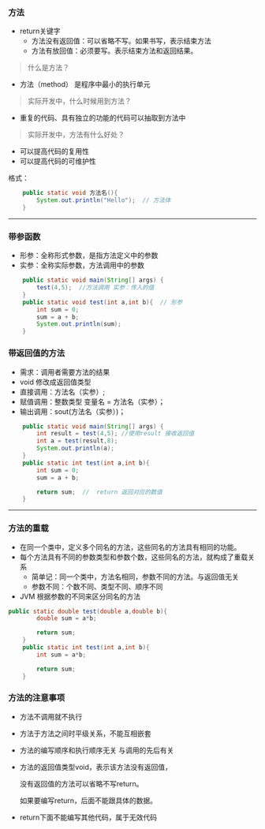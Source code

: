 ### 方法

- return关键字
    - 方法没有返回值：可以省略不写。如果书写，表示结束方法
    - 方法有放回值：必须要写。表示结束方法和返回结果。

> 什么是方法？

- 方法（method） 是程序中最小的执行单元

> 实际开发中，什么时候用到方法？

- 重复的代码、具有独立的功能的代码可以抽取到方法中

> 实际开发中，方法有什么好处？

- 可以提高代码的复用性
- 可以提高代码的可维护性

格式：

```java
	public static void 方法名(){       
		System.out.println("Hello");  // 方法体
	}
```

---

### 带参函数

- 形参：全称形式参数，是指方法定义中的参数
- 实参：全称实际参数，方法调用中的参数

```java
	public static void main(String[] args) {
		test(4,5);  //方法调用 实参：传入的值
	}
	public static void test(int a,int b){  // 形参    
		int sum = 0;
		sum = a + b;  
		System.out.println(sum);
	}
```

### 带返回值的方法

- 需求：调用者需要方法的结果
- void 修改成返回值类型
- 直接调用：方法名（实参）;
- 赋值调用：整数类型 变量名 = 方法名（实参）；
- 输出调用：sout(方法名（实参）)；

```java
	public static void main(String[] args) {
		int result = test(4,5); //使用result 接收返回值
        int a = test(result,8);
        System.out.println(a);
	}
	public static int test(int a,int b){
		int sum = 0;
		sum = a + b;

		return sum;  //  return 返回对应的数值
	}
```

---

### 方法的重载

- 在同一个类中，定义多个同名的方法，这些同名的方法具有相同的功能。
- 每个方法具有不同的参数类型和参数个数，这些同名的方法，就构成了重载关系
    - 简单记：同一个类中，方法名相同，参数不同的方法。与返回值无关
    - 参数不同：个数不同、类型不同、顺序不同
- JVM 根据参数的不同来区分同名的方法

```java
public static double test(double a,double b){
		double sum = a*b;

		return sum;
	}
	public static int test(int a,int b){
		int sum = a*b;

		return sum;
	}
```



### 方法的注意事项

- 方法不调用就不执行

- 方法于方法之间时平级关系，不能互相嵌套

- 方法的编写顺序和执行顺序无关  与调用的先后有关

- 方法的返回值类型void，表示该方法没有返回值，

    没有返回值的方法可以省略不写return。

    如果要编写return，后面不能跟具体的数据。

- return下面不能编写其他代码，属于无效代码